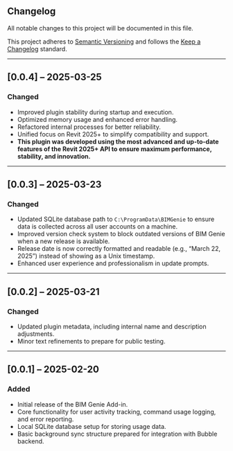 ## Changelog
All notable changes to this project will be documented in this file.

This project adheres to [Semantic Versioning](https://semver.org/) and follows the [Keep a Changelog](https://keepachangelog.com/en/1.0.0/) standard.

---

## [0.0.4] – 2025-03-25
### Changed
- Improved plugin stability during startup and execution.
- Optimized memory usage and enhanced error handling.
- Refactored internal processes for better reliability.
- Unified focus on Revit 2025+ to simplify compatibility and support.
- **This plugin was developed using the most advanced and up-to-date features of the Revit 2025+ API to ensure maximum performance, stability, and innovation.**

---

## [0.0.3] – 2025-03-23
### Changed
- Updated SQLite database path to `C:\ProgramData\BIMGenie` to ensure data is collected across all user accounts on a machine.
- Improved version check system to block outdated versions of BIM Genie when a new release is available.
- Release date is now correctly formatted and readable (e.g., “March 22, 2025”) instead of showing as a Unix timestamp.
- Enhanced user experience and professionalism in update prompts.

---

## [0.0.2] – 2025-03-21
### Changed
- Updated plugin metadata, including internal name and description adjustments.
- Minor text refinements to prepare for public testing.

---

## [0.0.1] – 2025-02-20
### Added
- Initial release of the BIM Genie Add-in.
- Core functionality for user activity tracking, command usage logging, and error reporting.
- Local SQLite database setup for storing usage data.
- Basic background sync structure prepared for integration with Bubble backend.


